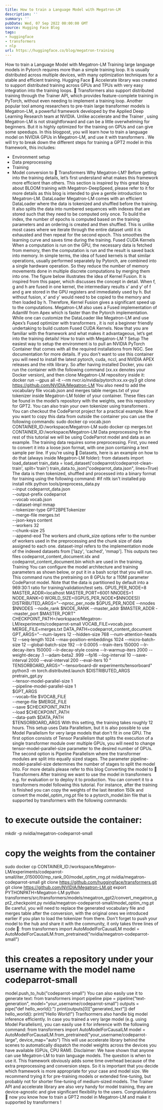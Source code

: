 ```yaml
---
title: How to train a Language Model with Megatron-LM
description: ''
summary: ''
pubDate: Wed, 07 Sep 2022 00:00:00 GMT
source: Hugging Face Blog
tags:
- huggingface
- transformers
- nlp
url: https://huggingface.co/blog/megatron-training
---
```


How to train a Language Model with Megatron-LM
Training large language models in Pytorch requires more than a simple training loop. It is usually distributed across multiple devices, with many optimization techniques for a stable and efficient training. Hugging Face 🤗 Accelerate library was created to support distributed training across GPUs and TPUs with very easy integration into the training loops. 🤗 Transformers also support distributed training through the Trainer API, which provides feature-complete training in PyTorch, without even needing to implement a training loop.
Another popular tool among researchers to pre-train large transformer models is Megatron-LM, a powerful framework developed by the Applied Deep Learning Research team at NVIDIA. Unlike accelerate
and the Trainer
, using Megatron-LM is not straightforward and can be a little overwhelming for beginners. But it is highly optimized for the training on GPUs and can give some speedups. In this blogpost, you will learn how to train a language model on NVIDIA GPUs in Megatron-LM, and use it with transformers
.
We will try to break down the different steps for training a GPT2 model in this framework, this includes:
- Environment setup
- Data preprocessing
- Training
- Model conversion to 🤗 Transformers
Why Megatron-LM?
Before getting into the training details, let’s first understand what makes this framework more efficient than others. This section is inspired by this great blog about BLOOM training with Megatron-DeepSpeed, please refer to it for more details as this blog is intended to give a gentle introduction to Megatron-LM.
DataLoader
Megatron-LM comes with an efficient DataLoader where the data is tokenized and shuffled before the training. It also splits the data into numbered sequences with indexes that are stored such that they need to be computed only once. To build the index, the number of epochs is computed based on the training parameters and an ordering is created and then shuffled. This is unlike most cases where we iterate through the entire dataset until it is exhausted and then repeat for the second epoch. This smoothes the learning curve and saves time during the training.
Fused CUDA Kernels
When a computation is run on the GPU, the necessary data is fetched from memory, then the computation is run and the result is saved back into memory. In simple terms, the idea of fused kernels is that similar operations, usually performed separately by Pytorch, are combined into a single hardware operation. So they reduce the number of memory movements done in multiple discrete computations by merging them into one. The figure below illustrates the idea of Kernel Fusion. It is inspired from this paper, which discusses the concept in detail.
When f, g and h are fused in one kernel, the intermediary results x’ and y’ of f and g are stored in the GPU registers and immediately used by h. But without fusion, x’ and y’ would need to be copied to the memory and then loaded by h. Therefore, Kernel Fusion gives a significant speed up to the computations. Megatron-LM also uses a Fused implementation of AdamW from Apex which is faster than the Pytorch implementation.
While one can customize the DataLoader like Megatron-LM and use Apex’s Fused optimizer with transformers
, it is not a beginner friendly undertaking to build custom Fused CUDA Kernels.
Now that you are familiar with the framework and what makes it advantageous, let’s get into the training details!
How to train with Megatron-LM ?
Setup
The easiest way to setup the environment is to pull an NVIDIA PyTorch Container that comes with all the required installations from NGC. See documentation for more details. If you don't want to use this container you will need to install the latest pytorch, cuda, nccl, and NVIDIA APEX releases and the nltk
library.
So after having installed Docker, you can run the container with the following command (xx.xx
denotes your Docker version), and then clone Megatron-LM repository inside it:
docker run --gpus all -it --rm nvcr.io/nvidia/pytorch:xx.xx-py3
git clone https://github.com/NVIDIA/Megatron-LM
You also need to add the vocabulary file vocab.json
and merges table merges.txt
of your tokenizer inside Megatron-LM folder of your container. These files can be found in the model’s repository with the weights, see this repository for GPT2. You can also train your own tokenizer using transformers
. You can checkout the CodeParrot project for a practical example.
Now if you want to copy this data from outside the container you can use the following commands:
sudo docker cp vocab.json CONTAINER_ID:/workspace/Megatron-LM
sudo docker cp merges.txt CONTAINER_ID:/workspace/Megatron-LM
Data preprocessing
In the rest of this tutorial we will be using CodeParrot model and data as an example.
The training data requires some preprocessing. First, you need to convert it into a loose json format, with one json containing a text sample per line. If you're using 🤗 Datasets, here is an example on how to do that (always inside Megatron-LM folder):
from datasets import load_dataset
train_data = load_dataset('codeparrot/codeparrot-clean-train', split='train')
train_data.to_json("codeparrot_data.json", lines=True)
The data is then tokenized, shuffled and processed into a binary format for training using the following command:
#if nltk isn't installed
pip install nltk
python tools/preprocess_data.py \
--input codeparrot_data.json \
--output-prefix codeparrot \
--vocab vocab.json \
--dataset-impl mmap \
--tokenizer-type GPT2BPETokenizer \
--merge-file merges.txt \
--json-keys content \
--workers 32 \
--chunk-size 25 \
--append-eod
The workers
and chunk_size
options refer to the number of workers used in the preprocessing and the chunk size of data assigned to each one. dataset-impl
refers to the implementation mode of the indexed datasets from ['lazy', 'cached', 'mmap'].
This outputs two files codeparrot_content_document.idx
and codeparrot_content_document.bin
which are used in the training.
Training
You can configure the model architecture and training parameters as shown below, or put it in a bash script that you will run. This command runs the pretraining on 8 GPUs for a 110M parameter CodeParrot model. Note that the data is partitioned by default into a 969:30:1 ratio for training/validation/test sets.
GPUS_PER_NODE=8
MASTER_ADDR=localhost
MASTER_PORT=6001
NNODES=1
NODE_RANK=0
WORLD_SIZE=$(($GPUS_PER_NODE*$NNODES))
DISTRIBUTED_ARGS="--nproc_per_node $GPUS_PER_NODE --nnodes $NNODES --node_rank $NODE_RANK --master_addr $MASTER_ADDR --master_port $MASTER_PORT"
CHECKPOINT_PATH=/workspace/Megatron-LM/experiments/codeparrot-small
VOCAB_FILE=vocab.json
MERGE_FILE=merges.txt
DATA_PATH=codeparrot_content_document
GPT_ARGS="--num-layers 12
--hidden-size 768
--num-attention-heads 12
--seq-length 1024
--max-position-embeddings 1024
--micro-batch-size 12
--global-batch-size 192
--lr 0.0005
--train-iters 150000
--lr-decay-iters 150000
--lr-decay-style cosine
--lr-warmup-iters 2000
--weight-decay .1
--adam-beta2 .999
--fp16
--log-interval 10
--save-interval 2000
--eval-interval 200
--eval-iters 10
"
TENSORBOARD_ARGS="--tensorboard-dir experiments/tensorboard"
python3 -m torch.distributed.launch $DISTRIBUTED_ARGS \
pretrain_gpt.py \
--tensor-model-parallel-size 1 \
--pipeline-model-parallel-size 1 \
$GPT_ARGS \
--vocab-file $VOCAB_FILE \
--merge-file $MERGE_FILE \
--save $CHECKPOINT_PATH \
--load $CHECKPOINT_PATH \
--data-path $DATA_PATH \
$TENSORBOARD_ARGS
With this setting, the training takes roughly 12 hours.
This setup uses Data Parallelism, but it is also possible to use Model Parallelism for very large models that don't fit in one GPU. The first option consists of Tensor Parallelism that splits the execution of a single transformer module over multiple GPUs, you will need to change tensor-model-parallel-size
parameter to the desired number of GPUs. The second option is Pipeline Parallelism where the transformer modules are split into equally sized stages. The parameter pipeline-model-parallel-size
determines the number of stages to split the model into. For more details please refer to this blog
Converting the model to 🤗 Transformers
After training we want to use the model in transformers
e.g. for evaluation or to deploy it to production. You can convert it to a transformers
model following this tutorial. For instance, after the training is finished you can copy the weights of the last iteration 150k and convert the model_optim_rng.pt
file to a pytorch_model.bin
file that is supported by transformers
with the following commands:
# to execute outside the container:
mkdir -p nvidia/megatron-codeparrot-small
# copy the weights from the container
sudo docker cp CONTAINER_ID:/workspace/Megatron-LM/experiments/codeparrot-small/iter_0150000/mp_rank_00/model_optim_rng.pt nvidia/megatron-codeparrot-small
git clone https://github.com/huggingface/transformers.git
git clone https://github.com/NVIDIA/Megatron-LM.git
export PYTHONPATH=Megatron-LM
python transformers/src/transformers/models/megatron_gpt2/convert_megatron_gpt2_checkpoint.py nvidia/megatron-codeparrot-small/model_optim_rng.pt
Be careful, you will need to replace the generated vocabulary file and merges table after the conversion, with the original ones we introduced earlier if you plan to load the tokenizer from there.
Don't forget to push your model to the hub and share it with the community, it only takes three lines of code 🤗:
from transformers import AutoModelForCausalLM
model = AutoModelForCausalLM.from_pretrained("nvidia/megatron-codeparrot-small")
# this creates a repository under your username with the model name codeparrot-small
model.push_to_hub("codeparrot-small")
You can also easily use it to generate text:
from transformers import pipeline
pipe = pipeline("text-generation", model="your_username/codeparrot-small")
outputs = pipe("def hello_world():")
print(outputs[0]["generated_text"])
def hello_world():
print("Hello World!")
Tranfsormers also handle big model inference efficiently. In case you trained a very large model (e.g. using Model Parallelism), you can easily use it for inference with the following command:
from transformers import AutoModelForCausalLM
model = AutoModelForCausalLM.from_pretrained("your_username/codeparrot-large", device_map="auto")
This will use accelerate library behind the scenes to automatically dispatch the model weights across the devices you have available (GPUs, CPU RAM).
Disclaimer: We have shown that anyone can use Megatron-LM to train language models. The question is when to use it. This framework obviously adds some time overhead because of the extra preprocessing and conversion steps. So it is important that you decide which framework is more appropriate for your case and model size. We recommend trying it for pre-training models or extended fine-tuning, but probably not for shorter fine-tuning of medium-sized models. The Trainer
API and accelerate
library are also very handy for model training, they are device-agnostic and give significant flexibility to the users.
Congratulations 🎉 now you know how to train a GPT2 model in Megatron-LM and make it supported by transformers
!
